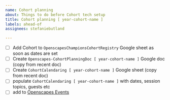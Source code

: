 ```yaml
---
name: Cohort planning
about: Things to do before Cohort tech setup
title: Cohort planning [ year-cohort-name ]
labels: ahead-of
assignees: stefaniebutland

---
```


- [ ] Add Cohort to `OpenscapesChampionsCohortRegistry` Google sheet as soon as dates are set
- [ ] Create `Openscapes-CohortPlanningDoc [ year-cohort-name ]` Google doc (copy from recent doc)
- [ ] Create `CohortCalendaring [ year-cohort-name ]` Google sheet (copy from recent doc)
- [ ] populate `CohortCalendaring [ year-cohort-name ]` with dates, session topics, guests etc
- [ ] add to [Openscapes Events](https://openscapes.github.io/events/) 

